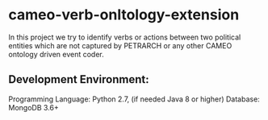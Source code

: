 # cameo-verb-onltology-extension

In this project we try to identify verbs or actions between two political entities which are not captured by PETRARCH or any other 
CAMEO ontology driven event coder.




## Development Environment:
Programming Language: Python 2.7, (if needed Java 8 or higher)
Database: MongoDB 3.6+
